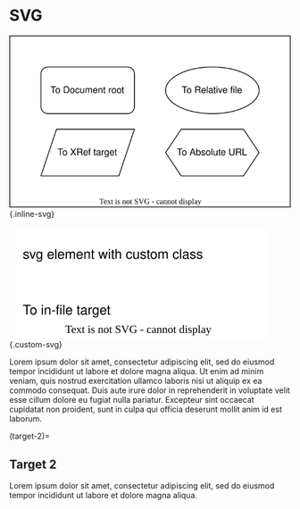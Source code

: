 # SVG

![](chart.drawio.svg){.inline-svg}

![](custom.drawio.svg){.custom-svg}

Lorem ipsum dolor sit amet, consectetur adipiscing elit, sed do eiusmod tempor incididunt ut labore et dolore magna aliqua. Ut enim ad minim veniam, quis nostrud exercitation ullamco laboris nisi ut aliquip ex ea commodo consequat. Duis aute irure dolor in reprehenderit in voluptate velit esse cillum dolore eu fugiat nulla pariatur. Excepteur sint occaecat cupidatat non proident, sunt in culpa qui officia deserunt mollit anim id est laborum.

(target-2)=
## Target 2

Lorem ipsum dolor sit amet, consectetur adipiscing elit, sed do eiusmod tempor incididunt ut labore et dolore magna aliqua.

